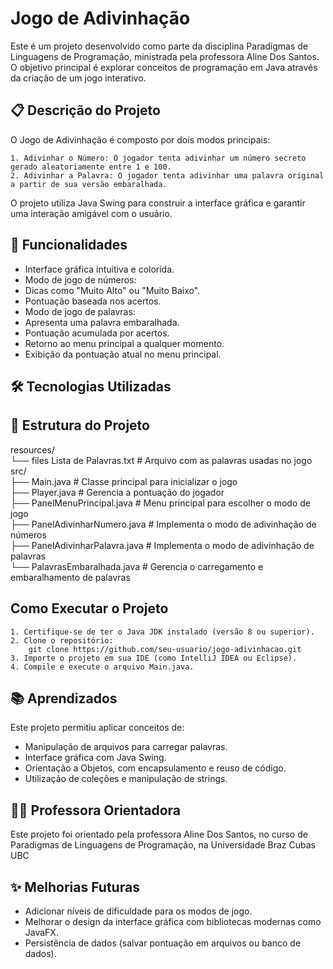 
# Jogo de Adivinhação

Este é um projeto desenvolvido como parte da disciplina Paradigmas de Linguagens de Programação, ministrada pela professora Aline Dos Santos. O objetivo principal é explorar conceitos de programação em Java através da criação de um jogo interativo.





## 📋 Descrição do Projeto


O Jogo de Adivinhação é composto por dois modos principais:

    1. Adivinhar o Número: O jogador tenta adivinhar um número secreto gerado aleatoriamente entre 1 e 100.
    2. Adivinhar a Palavra: O jogador tenta adivinhar uma palavra original a partir de sua versão embaralhada.
O projeto utiliza Java Swing para construir a interface gráfica e garantir uma interação amigável com o usuário.





## 🚀 Funcionalidades

- Interface gráfica intuitiva e colorida.
- Modo de jogo de números:
- Dicas como "Muito Alto" ou "Muito Baixo".
- Pontuação baseada nos acertos.
- Modo de jogo de palavras:
- Apresenta uma palavra embaralhada.
- Pontuação acumulada por acertos.
- Retorno ao menu principal a qualquer momento.
- Exibição da pontuação atual no menu principal.


## 🛠️ Tecnologias Utilizadas

## 📂 Estrutura do Projeto

resources/  
└── files Lista de Palavras.txt # Arquivo com as palavras usadas no jogo  
src/  
├── Main.java                   # Classe principal para inicializar o jogo  
├── Player.java                 # Gerencia a pontuação do jogador  
├── PanelMenuPrincipal.java     # Menu principal para escolher o modo de jogo  
├── PanelAdivinharNumero.java   # Implementa o modo de adivinhação de números  
├── PanelAdivinharPalavra.java  # Implementa o modo de adivinhação de palavras  
└── PalavrasEmbaralhada.java    # Gerencia o carregamento e embaralhamento de palavras
 

## Como Executar o Projeto

    1. Certifique-se de ter o Java JDK instalado (versão 8 ou superior).
    2. Clone o repositório:
        git clone https://github.com/seu-usuario/jogo-adivinhacao.git
    3. Importe o projeto em sua IDE (como IntelliJ IDEA ou Eclipse).
    4. Compile e execute o arquivo Main.java.
    
## 📚 Aprendizados

Este projeto permitiu aplicar conceitos de:

- Manipulação de arquivos para carregar palavras.
- Interface gráfica com Java Swing.
- Orientação a Objetos, com encapsulamento e reuso de código.
- Utilização de coleções e manipulação de strings.

## 👩‍🏫 Professora Orientadora

Este projeto foi orientado pela professora Aline Dos Santos, no curso de Paradigmas de Linguagens de Programação, na Universidade Braz Cubas UBC
## ✨ Melhorias Futuras

- Adicionar níveis de dificuldade para os modos de jogo.
- Melhorar o design da interface gráfica com bibliotecas modernas como JavaFX.
- Persistência de dados (salvar pontuação em arquivos ou banco de dados).
